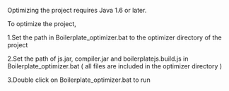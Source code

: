 Optimizing the project requires Java 1.6 or later.

To optimize the project,

1.Set the path in Boilerplate_optimizer.bat to the optimizer directory of the project

2.Set the path of js.jar, compiler.jar and boilerplatejs.build.js in Boilerplate_optimizer.bat ( all files are included in the optimizer directory )

3.Double click on Boilerplate_optimizer.bat to run